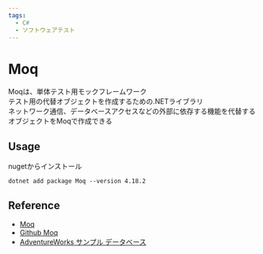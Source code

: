 ```yaml
---
tags:
  - C#
  - ソフトウェアテスト
---
```


# Moq

Moqは、単体テスト用モックフレームワーク<br>
テスト用の代替オブジェクトを作成するための.NETライブラリ<br>
ネットワーク通信、データベースアクセスなどの外部に依存する機能を代替するオブジェクトをMoqで作成できる

## Usage

nugetからインストール
```
dotnet add package Moq --version 4.18.2
```


## Reference
- [Moq](https://www.nuget.org/packages/Moq/)
- [Github Moq](https://github.com/moq/moq4)
- [AdventureWorks サンプル データベース](https://learn.microsoft.com/ja-jp/sql/samples/adventureworks-install-configure?view=sql-server-ver16&tabs=ssms)

